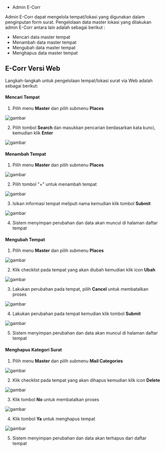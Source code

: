 - Admin E-Corr

Admin E-Corr dapat mengelola tempat/lokasi yang digunakan dalam penginputan form surat. Pengelolaan data master lokasi yang dilakukan admin E-Corr antara lain adalah sebagai berikut :

- Mencari data master tempat
- Menambah data master tempat
- Mengubah data master tempat
- Menghapus data master tempat

## **E-Corr Versi Web**

Langkah-langkah untuk pengelolaan tempat/lokasi surat via Web adalah sebagai berikut:

#### Mencari Tempat

1. Pilih menu **Master** dan pilih submenu **Places**

![gambar](DataMaster/SC_DataMaster/02DM110.png)

2. Pilih tombol **Search** dan masukkan pencarian berdasarkan kata kunci, kemudian klik **Enter**

![gambar](DataMaster/SC_DataMaster/02DM111.png)

#### Menambah Tempat

1. Pilih menu **Master** dan pilih submenu **Places**

![gambar](DataMaster/SC_DataMaster/02DM112.png)

2. Pilih tombol &quot;+&quot; untuk menambah tempat

![gambar](DataMaster/SC_DataMaster/DM113.png)

3. Isikan informasi tempat meliputi nama kemudian klik tombol **Submit**

![gambar](DataMaster/SC_DataMaster/DM114.png)

4. Sistem menyimpan perubahan dan data akan muncul di halaman daftar tempat

#### Mengubah Tempat

1. Pilih menu **Master** dan pilih submenu **Places**

![gambar](DataMaster/SC_DataMaster/02DM115.png)

2. Klik checklist pada tempat yang akan diubah kemudian klik icon **Ubah**

![gambar](DataMaster/SC_DataMaster/02DM116.png)

3. Lakukan perubahan pada tempat, pilih **Cancel** untuk membatalkan proses

![gambar](DataMaster/SC_DataMaster/02DM117.png)

4. Lakukan perubahan pada tempat kemudian klik tombol **Submit**

![gambar](DataMaster/SC_DataMaster/02DM118.png)

5. Sistem menyimpan perubahan dan data akan muncul di halaman daftar tempat

#### Menghapus Kategori Surat

1. Pilih menu **Master** dan pilih submenu **Mail Categories**

![gambar](DataMaster/SC_DataMaster/02DM119.png)

2. Klik checklist pada tempat yang akan dihapus kemudian klik icon **Delete**

![gambar](DataMaster/SC_DataMaster/02DM120.png)

3. Klik tombol **No** untuk membatalkan proses

![gambar](DataMaster/SC_DataMaster/02DM121.png)

4. Klik tombol **Ya** untuk menghapus tempat

![gambar](DataMaster/SC_DataMaster/02DM122.png)

5. Sistem menyimpan perubahan dan data akan terhapus dari daftar tempat
